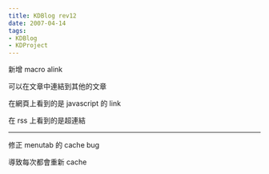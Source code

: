 ```yaml
---
title: KDBlog rev12
date: 2007-04-14
tags:
- KDBlog
- KDProject
---
```

新增 macro alink

可以在文章中連結到其他的文章

在網頁上看到的是 javascript 的 link

在 rss 上看到的是超連結

---

修正 menutab 的 cache bug

導致每次都會重新 cache

